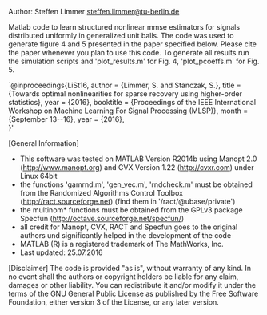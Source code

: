 Author: Steffen Limmer <steffen.limmer@tu-berlin.de>

Matlab code to learn structured nonlinear mmse estimators for signals distributed uniformly in generalized unit balls. The code was used to generate figure 4 and 5 presented in the paper specified below. Please cite the paper whenever you plan to use this code. To generate all results run the simulation scripts and 'plot_results.m' for Fig. 4, 'plot_pcoeffs.m' for Fig. 5.

`@inproceedings{LiSt16,
	author = {Limmer, S. and Stanczak, S.},
	title = {Towards optimal nonlinearities for sparse recovery using higher-order statistics},
	year = {2016},
	booktitle = {Proceedings of the IEEE International Workshop on Machine Learning For Signal Processing (MLSP)},
	month = {September 13--16},
	year = {2016},	
}'

[General Information]
- This software was tested on MATLAB Version R2014b using Manopt 2.0 (http://www.manopt.org) and CVX Version 1.22 (http://cvxr.com) under Linux 64bit
- the functions 'gamrnd.m', 'gen_vec.m', 'rndcheck.m' must be obtained from the Randomized Algorithms Control Toolbox (http://ract.sourceforge.net) (find them in '/ract/@ubase/private')
- the multinom* functions must be obtained from the GPLv3 package Specfun (http://octave.sourceforge.net/specfun/) 
- all credit for Manopt, CVX, RACT and Specfun goes to the original authors und significantly helped in the development of the code
- MATLAB (R) is a registered trademark of The MathWorks, Inc.
- Last updated: 25.07.2016

[Disclaimer]
The code is provided "as is", without warranty of any kind. In no event shall the authors or copyright holders be liable for any claim, damages or other liability. You can redistribute it and/or modify it under the terms of the GNU General Public License as published by the Free Software Foundation, either version 3 of the License, or any later version.